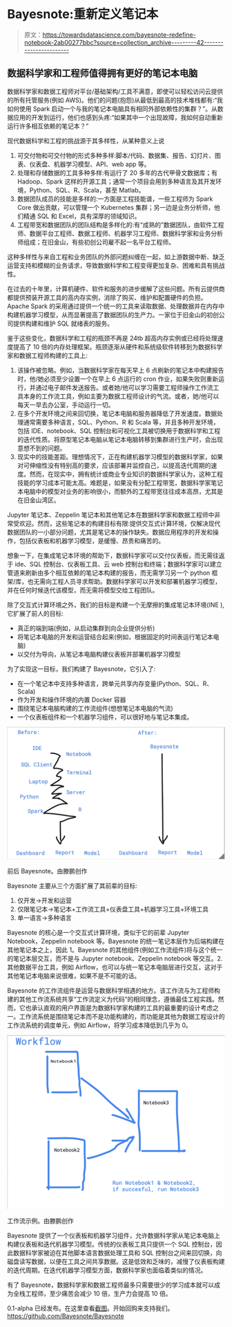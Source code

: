 # Bayesnote:重新定义笔记本

> 原文：<https://towardsdatascience.com/bayesnote-redefine-notebook-2ab00277bbc?source=collection_archive---------42----------------------->

## 数据科学家和工程师值得拥有更好的笔记本电脑

数据科学家和数据工程师对平台/基础架构/工具不满意，即使可以轻松访问云提供的所有托管服务(例如 AWS)。他们的问题(抱怨)从最低到最高的技术堆栈都有:“我如何使用 Spark 启动一个与我的笔记本电脑具有相同外部依赖性的集群？”。从数据应用的开发到运行，他们也感到头疼:“如果其中一个出现故障，我如何自动重新运行许多相互依赖的笔记本？”

现代数据科学和工程的挑战源于其多样性，从某种意义上说

1.  可交付物和可交付物的形式多种多样:脚本/代码、数据集、报告、幻灯片、图表、仪表盘、机器学习模型、API、web app 等。
2.  处理和存储数据的工具多种多样:有运行了 20 多年的古代甲骨文数据库；有 Hadoop、Spark 这样的开源工具；通常一个项目会用到多种语言及其开发环境，Python、SQL、R、Scala，甚至 Matlab。
3.  数据团队成员的技能是多样的:一方面是工程技能谱，一些工程师为 Spark Core 做出贡献，可以管理一个 Kubernetes 集群；另一边是业务分析师，他们精通 SQL 和 Excel，具有深厚的领域知识。
4.  工程带宽和数据团队的团队结构是多样化的:有“成熟的”数据团队，由软件工程师、数据平台工程师、数据工程师、机器学习工程师、数据科学家和业务分析师组成；在旧金山，有些初创公司雇不起一名平台工程师。

这种多样性与来自工程和业务团队的外部问题纠缠在一起，如上游数据中断、缺乏运营支持和模糊的业务请求，导致数据科学和工程变得更加复杂、困难和具有挑战性。

在过去的十年里，计算机硬件、软件和服务的进步缓解了这些问题。所有云提供商都提供预装开源工具的高内存实例，消除了购买、维护和配置硬件的负担。Apache Spark 的采用通过提供一个统一的工具来读取数据、处理数据并在内存中构建机器学习模型，从而显著提高了数据团队的生产力。一家位于旧金山的初创公司提供构建和维护 SQL 就绪表的服务。

鉴于这些变化，数据科学和工程的瓶颈不再是 24tb 超高内存实例或已经将处理速度提高了 10 倍的内存处理框架。瓶颈逐渐从硬件和系统级软件转移到为数据科学家和数据工程师构建的工具上:

1.  该操作被忽略。例如，当数据科学家在每天早上 6 点刷新的笔记本中构建报告时，他/她必须至少设置一个在早上 6 点运行的 cron 作业，如果失败则重新运行，并通过电子邮件发送报告。或者她/他可以学习需要工程师操作工作流工具本身的工作流工具，例如主要为数据工程师设计的气流。或者，她/他可以每天一早去办公室，手动运行一切。
2.  在多个开发环境之间来回切换，笔记本电脑和服务器降低了开发速度。数据处理通常需要多种语言，SQL、Python、R 和 Scala 等，并且多种开发环境，包括 IDE、notebook、SQL 控制台和可视化工具被切换用于数据科学和工程的迭代性质。将原型笔记本电脑从笔记本电脑转移到集群进行生产时，会出现意想不到的问题。
3.  现实中的技能差距。理想情况下，正在构建机器学习模型的数据科学家，如果对可伸缩性没有特别高的要求，应该部署并监控自己，以提高迭代周期的速度。然而，在现实中，拥有统计或商业专业知识的数据科学家认为，这种工程技能的学习成本可能太高。难题是，如果没有分配工程带宽，数据科学家笔记本电脑中的模型对业务的影响很小，而额外的工程带宽往往成本高昂，尤其是在旧金山湾区。

Jupyter 笔记本、Zeppelin 笔记本和其他笔记本在数据科学家和数据工程师中非常受欢迎。然而，这些笔记本的构建目标有限:提供交互式计算环境，仅解决现代数据团队的一小部分问题，尤其是笔记本的操作缺失。数据应用程序的开发和操作，包括仪表板和机器学习模型，是缓慢、昂贵和痛苦的。

想象一下，在集成笔记本环境的帮助下，数据科学家可以交付仪表板，而无需往返于 ide、SQL 控制台、仪表板工具、云 web 控制台和终端；数据科学家可以建立管道来刷新由多个相互依赖的笔记本构建的报告，而无需学习另一个 python 框架/库，也无需向工程人员寻求帮助。数据科学家可以开发和部署机器学习模型，并在任何时候迭代该模型，而无需将模型交给工程团队。

除了交互式计算环境之外，我们的目标是构建一个无摩擦的集成笔记本环境(INE ),它扩展了前人的目标:

*   真正的端到端(例如，从启动集群到向企业提供分析)
*   将笔记本电脑的开发和运营结合起来(例如，根据固定的时间表运行笔记本电脑)
*   以交付为导向，从笔记本电脑构建仪表板并部署机器学习模型

为了实现这一目标，我们构建了 Bayesnote，它引入了:

*   在一个笔记本中支持多种语言，跨单元共享内存变量(Python、SQL、R、Scala)
*   作为开发和操作环境的内置 Docker 容器
*   围绕笔记本电脑构建的工作流组件(想想笔记本电脑的气流)
*   一个仪表板组件和一个机器学习组件，可以很好地与笔记本集成。

![](img/d63e4e92f0576c340902f739a79bb50b.png)

前后 Bayesnote。由滕鹏创作

Bayesnote 主要从三个方面扩展了其前辈的目标:

1.  仅开发->开发和运营
2.  仅限笔记本->笔记本+工作流工具+仪表盘工具+机器学习工具+环境工具
3.  单一语言->多种语言

Bayesnote 的核心是一个交互式计算环境，类似于它的前辈 Jupyter Notebook，Zeppelin notebook 等。Bayesnote 的统一笔记本层作为后端构建在其他笔记本之上，因此 1。Bayesnote 的其他组件(例如工作流组件)将与这个统一的笔记本层交互，而不是与 Jupyter notebook、Zeppelin notebook 等交互。2.其他数据平台工具，例如 Airflow，也可以与统一笔记本电脑层进行交互，这对于其他笔记本电脑来说很难，如果不是不可能的话。

Bayesnote 的工作流组件是运营与数据科学相遇的地方。该工作流与为工程师构建的其他工作流系统共享“工作流定义为代码”的相同理念，遵循最佳工程实践。然而，它也承认直观的用户界面是为数据科学家构建的工具的最重要的设计考虑之一。工作流系统是围绕笔记本而不是功能构建的，而功能是其他为数据工程设计的工作流系统的调度单元，例如 Airflow，将学习成本降低到几乎为 0。

![](img/05a4df010efb87c37c3023b8d516a17d.png)

工作流示例。由滕鹏创作

Bayesnote 提供了一个仪表板和机器学习组件，允许数据科学家从笔记本电脑上构建仪表板和迭代机器学习模型。传统的仪表板工具只提供一个 SQL 控制台，因此数据科学家被迫在其他脚本语言数据处理工具和 SQL 控制台之间来回切换，向磁盘读写数据，以便在工具之间共享数据。这是低效和乏味的，减慢了仪表板构建的迭代周期。在迭代机器学习模型方面，数据科学家也面临着类似的情况。

有了 Bayesnote，数据科学家和数据工程师最多只需要很少的学习成本就可以成为全栈工程师，至少痛苦会减少 10 倍，生产力会提高 10 倍。

0.1-alpha 已经发布。在这里查看[截图](https://github.com/Bayesnote/Bayesnote)。开始回购来支持我们。https://github.com/Bayesnote/Bayesnote